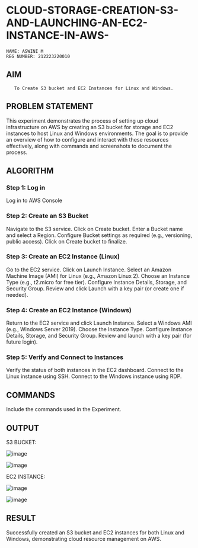 # CLOUD-STORAGE-CREATION-S3-AND-LAUNCHING-AN-EC2-INSTANCE-IN-AWS-

```
NAME: ASWINI M
REG NUMBER: 212223220010 
```
  ## AIM
       To Create S3 bucket and EC2 Instances for Linux and Windows.
## PROBLEM STATEMENT
   This experiment demonstrates the process of setting up cloud infrastructure on AWS by creating an S3 bucket for storage and EC2 instances to host Linux and Windows environments. The goal is to provide an overview of how to configure and interact with these resources effectively, along with commands and screenshots to document the process.

## ALGORITHM
 ### Step 1: Log in
 
 Log in to AWS Console
 
 ### Step 2: Create an S3 Bucket
 
Navigate to the S3 service.
Click on Create bucket.
Enter a Bucket name and select a Region.
Configure Bucket settings as required (e.g., versioning, public access).
Click on Create bucket to finalize.

 ### Step 3: Create an EC2 Instance (Linux)
 
Go to the EC2 service.
Click on Launch Instance.
Select an Amazon Machine Image (AMI) for Linux (e.g., Amazon Linux 2).
Choose an Instance Type (e.g., t2.micro for free tier).
Configure Instance Details, Storage, and Security Group.
Review and click Launch with a key pair (or create one if needed).

 ### Step 4: Create an EC2 Instance (Windows)
 
Return to the EC2 service and click Launch Instance.
Select a Windows AMI (e.g., Windows Server 2019).
Choose the Instance Type.
Configure Instance Details, Storage, and Security Group.
Review and launch with a key pair (for future login).

 ### Step 5: Verify and Connect to Instances
 
Verify the status of both instances in the EC2 dashboard.
Connect to the Linux instance using SSH.
Connect to the Windows instance using RDP.

## COMMANDS
Include the commands used in the Experiment.

## OUTPUT


S3 BUCKET:

![image](https://github.com/user-attachments/assets/7284eaff-634b-4b9d-a8a9-bd6ece0e9ea9)

![image](https://github.com/user-attachments/assets/8c0958a9-55ac-4e1b-88da-981d0f934b68)


EC2 INSTANCE:

![image](https://github.com/user-attachments/assets/3f752d29-e74d-4728-87eb-b533355a913f)

![image](https://github.com/user-attachments/assets/853b5bb4-fd6f-4380-8743-3b3ab8f36270)


## RESULT
 
Successfully created an S3 bucket and EC2 instances for both Linux and Windows, demonstrating cloud resource management on AWS.
  

